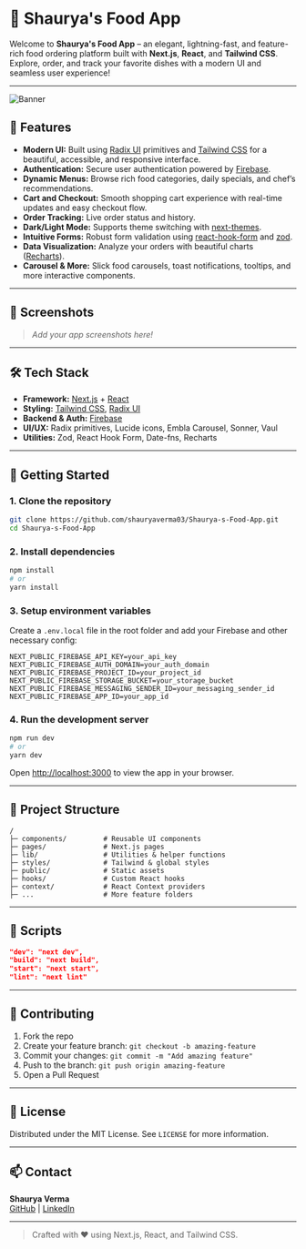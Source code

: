 # 🍔 Shaurya's Food App

Welcome to **Shaurya's Food App** – an elegant, lightning-fast, and feature-rich food ordering platform built with **Next.js**, **React**, and **Tailwind CSS**. Explore, order, and track your favorite dishes with a modern UI and seamless user experience!

---

![Banner](https://raw.githubusercontent.com/shauryaverma03/Shaurya-s-Food-App/main/public/banner.png)

## 🚀 Features

- **Modern UI:** Built using [Radix UI](https://www.radix-ui.com/) primitives and [Tailwind CSS](https://tailwindcss.com/) for a beautiful, accessible, and responsive interface.
- **Authentication:** Secure user authentication powered by [Firebase](https://firebase.google.com/).
- **Dynamic Menus:** Browse rich food categories, daily specials, and chef’s recommendations.
- **Cart and Checkout:** Smooth shopping cart experience with real-time updates and easy checkout flow.
- **Order Tracking:** Live order status and history.
- **Dark/Light Mode:** Supports theme switching with [next-themes](https://github.com/pacocoursey/next-themes).
- **Intuitive Forms:** Robust form validation using [react-hook-form](https://react-hook-form.com/) and [zod](https://zod.dev/).
- **Data Visualization:** Analyze your orders with beautiful charts ([Recharts](https://recharts.org/)).
- **Carousel & More:** Slick food carousels, toast notifications, tooltips, and more interactive components.

---

## 📸 Screenshots

> _Add your app screenshots here!_

---

## 🛠️ Tech Stack

- **Framework:** [Next.js](https://nextjs.org/) + [React](https://react.dev/)
- **Styling:** [Tailwind CSS](https://tailwindcss.com/), [Radix UI](https://www.radix-ui.com/)
- **Backend & Auth:** [Firebase](https://firebase.google.com/)
- **UI/UX:** Radix primitives, Lucide icons, Embla Carousel, Sonner, Vaul
- **Utilities:** Zod, React Hook Form, Date-fns, Recharts

---

## 🚦 Getting Started

### 1. Clone the repository

```bash
git clone https://github.com/shauryaverma03/Shaurya-s-Food-App.git
cd Shaurya-s-Food-App
```

### 2. Install dependencies

```bash
npm install
# or
yarn install
```

### 3. Setup environment variables

Create a `.env.local` file in the root folder and add your Firebase and other necessary config:

```env
NEXT_PUBLIC_FIREBASE_API_KEY=your_api_key
NEXT_PUBLIC_FIREBASE_AUTH_DOMAIN=your_auth_domain
NEXT_PUBLIC_FIREBASE_PROJECT_ID=your_project_id
NEXT_PUBLIC_FIREBASE_STORAGE_BUCKET=your_storage_bucket
NEXT_PUBLIC_FIREBASE_MESSAGING_SENDER_ID=your_messaging_sender_id
NEXT_PUBLIC_FIREBASE_APP_ID=your_app_id
```

### 4. Run the development server

```bash
npm run dev
# or
yarn dev
```

Open [http://localhost:3000](http://localhost:3000) to view the app in your browser.

---

## 🧩 Project Structure

```plaintext
/
├─ components/         # Reusable UI components
├─ pages/              # Next.js pages
├─ lib/                # Utilities & helper functions
├─ styles/             # Tailwind & global styles
├─ public/             # Static assets
├─ hooks/              # Custom React hooks
├─ context/            # React Context providers
├─ ...                 # More feature folders
```

---

## 📝 Scripts

```json
"dev": "next dev",
"build": "next build",
"start": "next start",
"lint": "next lint"
```

---

## 🙌 Contributing

1. Fork the repo
2. Create your feature branch: `git checkout -b amazing-feature`
3. Commit your changes: `git commit -m "Add amazing feature"`
4. Push to the branch: `git push origin amazing-feature`
5. Open a Pull Request

---

## 📄 License

Distributed under the MIT License. See `LICENSE` for more information.

---

## 📫 Contact

**Shaurya Verma**  
[GitHub](https://github.com/shauryaverma03) | [LinkedIn](https://linkedin.com/in/shauryaverma03)

---

> Crafted with ❤️ using Next.js, React, and Tailwind CSS.
